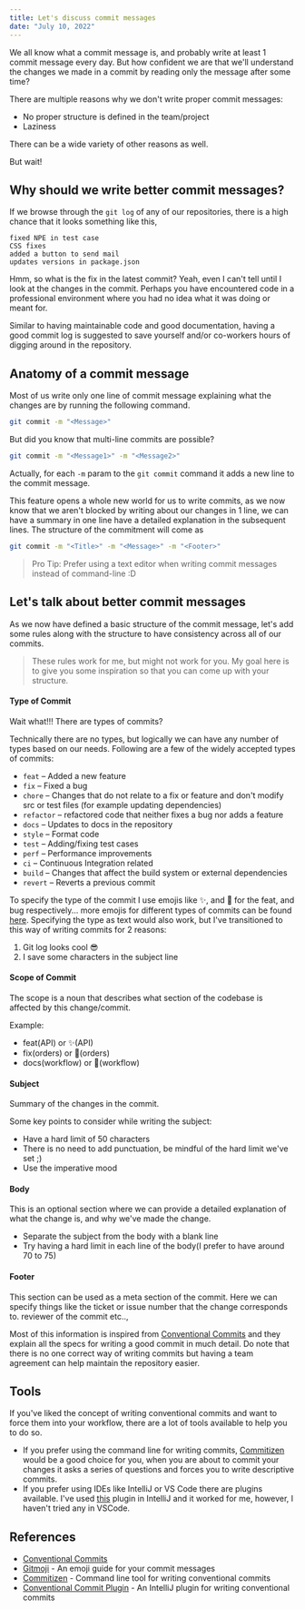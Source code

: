 ```yaml
---
title: Let's discuss commit messages
date: "July 10, 2022"
---
```


We all know what a commit message is, and probably write at least 1 commit message every day. But how confident we are that we'll understand the changes we made in a commit by reading only the message after some time?

There are multiple reasons why we don't write proper commit messages:

- No proper structure is defined in the team/project
- Laziness

There can be a wide variety of other reasons as well.

But wait!

## Why should we write better commit messages?

If we browse through the `git log` of any of our repositories, there is a high chance that it looks something like this,

``` text
fixed NPE in test case
CSS fixes
added a button to send mail
updates versions in package.json
```

Hmm, so what is the fix in the latest commit? Yeah, even I can't tell until I look at the changes in the commit. Perhaps you have encountered code in a professional environment where you had no idea what it was doing or meant for.

Similar to having maintainable code and good documentation, having a good commit log is suggested to save yourself and/or co-workers hours of digging around in the repository.

## Anatomy of a commit message

Most of us write only one line of commit message explaining what the changes are by running the following command.

```sh
git commit -m "<Message>"
```

But did you know that multi-line commits are possible?

```sh
git commit -m "<Message1>" -m "<Message2>"
```

Actually, for each `-m` param to the `git commit` command it adds a new line to the commit message.

This feature opens a whole new world for us to write commits, as we now know that we aren't blocked by writing about our changes in 1 line, we can have a summary in one line have a detailed explanation in the subsequent lines. The structure of the commitment will come as

```sh
git commit -m "<Title>" -m "<Message>" -m "<Footer>"
```

> Pro Tip: Prefer using a text editor when writing commit messages instead of command-line :D

## Let's talk about better commit messages

As we now have defined a basic structure of the commit message, let's add some rules along with the structure to have consistency across all of our commits.

> These rules work for me, but might not work for you. My goal here is to give you some inspiration so that you can come up with your structure.

#### Type of Commit

Wait what!!! There are types of commits?

Technically there are no types, but logically we can have any number of types based on our needs.
Following are a few of the widely accepted types of commits:

- `feat` – Added a new feature
- `fix` – Fixed a bug
- `chore` – Changes that do not relate to a fix or feature and don't modify src or test files (for example updating dependencies)
- `refactor` – refactored code that neither fixes a bug nor adds a feature
- `docs` – Updates to docs in the repository
- `style` – Format code
- `test` – Adding/fixing test cases
- `perf` – Performance improvements
- `ci` – Continuous Integration related
- `build` – Changes that affect the build system or external dependencies
- `revert` – Reverts a previous commit

To specify the type of the commit I use emojis like ✨, and 🐛 for the feat, and bug respectively... more emojis for different types of commits can be found [here](http://gitmoji.dev). Specifying the type as text would also work, but I've transitioned to this way of writing commits for 2 reasons:

1. Git log looks cool 😎
2. I save some characters in the subject line

#### Scope of Commit

The scope is a noun that describes what section of the codebase is affected by this change/commit.

Example:

- feat(API) or ✨(API)
- fix(orders) or 🐛(orders)
- docs(workflow) or 📝(workflow)

#### Subject

Summary of the changes in the commit.

Some key points to consider while writing the subject:

- Have a hard limit of 50 characters
- There is no need to add punctuation, be mindful of the hard limit we've set ;)
- Use the imperative mood

#### Body

This is an optional section where we can provide a detailed explanation of what the change is, and why we've made the change.

- Separate the subject from the body with a blank line
- Try having a hard limit in each line of the body(I prefer to have around 70 to 75)

#### Footer

This section can be used as a meta section of the commit. Here we can specify things like the ticket or issue number that the change corresponds to. reviewer of the commit etc..,

Most of this information is inspired from [Conventional Commits](https://www.conventionalcommits.org/en/v1.0.0/#specification) and they explain all the specs for writing a good commit in much detail. Do note that there is no one correct way of writing commits but having a team agreement can help maintain the repository easier.

## Tools

If you've liked the concept of writing conventional commits and want to force them into your workflow, there are a lot of tools available to help you to do so.

- If you prefer using the command line for writing commits, [Commitizen](https://commitizen-tools.github.io/commitizen/) would be a good choice for you, when you are about to commit your changes it asks a series of questions and forces you to write descriptive commits.
- If you prefer using IDEs like IntelliJ or VS Code there are plugins available. I've used [this](https://plugins.jetbrains.com/plugin/13389-conventional-commit) plugin in IntelliJ and it worked for me, however, I haven't tried any in VSCode.

## References

- [Conventional Commits](https://www.conventionalcommits.org/en/v1.0.0/#specification)
- [Gitmoji](https://gitmoji.dev) - An emoji guide for your commit messages
- [Commitizen](https://commitizen-tools.github.io/commitizen/) - Command line tool for writing conventional commits
- [Conventional Commit Plugin](https://plugins.jetbrains.com/plugin/13389-conventional-commit) - An IntelliJ plugin for writing conventional commits
